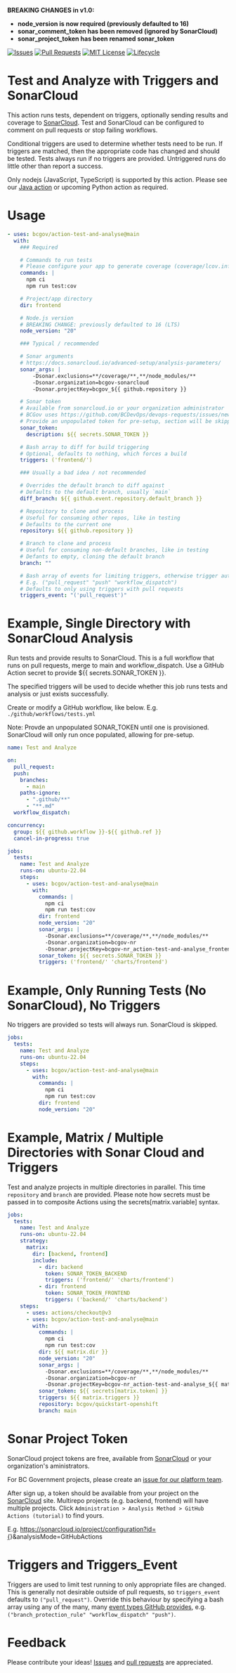 
**BREAKING CHANGES in v1.0:**
* **node_version is now required (previously defaulted to 16)**
* **sonar_comment_token has been removed (ignored by SonarCloud)**
* **sonar_project_token has been renamed sonar_token**

<!-- Badges -->
[![Issues](https://img.shields.io/github/issues/bcgov/action-test-and-analyse)](/../../issues)
[![Pull Requests](https://img.shields.io/github/issues-pr/bcgov/action-test-and-analyse)](/../../pulls)
[![MIT License](https://img.shields.io/github/license/bcgov/action-test-and-analyse.svg)](/LICENSE)
[![Lifecycle](https://img.shields.io/badge/Lifecycle-Experimental-339999)](https://github.com/bcgov/repomountie/blob/master/doc/lifecycle-badges.md)

<!-- Reference-Style link -->
[SonarCloud]: https://sonarcloud.io
[Issues]: https://docs.github.com/en/issues/tracking-your-work-with-issues/creating-an-issue
[Pull Requests]: https://docs.github.com/en/desktop/contributing-and-collaborating-using-github-desktop/working-with-your-remote-repository-on-github-or-github-enterprise/creating-an-issue-or-pull-request

# Test and Analyze with Triggers and SonarCloud

This action runs tests, dependent on triggers, optionally sending results and coverage to [SonarCloud](https://sonarcloud.io).  Test and SonarCloud can be configured to comment on pull requests or stop failing workflows.

Conditional triggers are used to determine whether tests need to be run.  If triggers are matched, then the appropriate code has changed and should be tested.  Tests always run if no triggers are provided.  Untriggered runs do little other than report a success.

Only nodejs (JavaScript, TypeScript) is supported by this action.  Please see our [Java action](https://github.com/bcgov/action-test-and-analyse-java) or upcoming Python action as required.

# Usage

```yaml
- uses: bcgov/action-test-and-analyse@main
  with:
    ### Required

    # Commands to run tests
    # Please configure your app to generate coverage (coverage/lcov.info)
    commands: |
      npm ci
      npm run test:cov

    # Project/app directory
    dir: frontend

    # Node.js version
    # BREAKING CHANGE: previously defaulted to 16 (LTS)
    node_version: "20"

    ### Typical / recommended

    # Sonar arguments
    # https://docs.sonarcloud.io/advanced-setup/analysis-parameters/
    sonar_args: |
        -Dsonar.exclusions=**/coverage/**,**/node_modules/**
        -Dsonar.organization=bcgov-sonarcloud
        -Dsonar.projectKey=bcgov_${{ github.repository }}

    # Sonar token
    # Available from sonarcloud.io or your organization administrator
    # BCGov uses https://github.com/BCDevOps/devops-requests/issues/new/choose
    # Provide an unpopulated token for pre-setup, section will be skipped
    sonar_token:
      description: ${{ secrets.SONAR_TOKEN }}

    # Bash array to diff for build triggering
    # Optional, defaults to nothing, which forces a build
    triggers: ('frontend/')

    ### Usually a bad idea / not recommended

    # Overrides the default branch to diff against
    # Defaults to the default branch, usually `main`
    diff_branch: ${{ github.event.repository.default_branch }}

    # Repository to clone and process
    # Useful for consuming other repos, like in testing
    # Defaults to the current one
    repository: ${{ github.repository }}

    # Branch to clone and process
    # Useful for consuming non-default branches, like in testing
    # Defants to empty, cloning the default branch
    branch: ""

    # Bash array of events for limiting triggers, otherwise trigger automatically
    # E.g. ("pull_request" "push" "workflow_dispatch")
    # Defaults to only using triggers with pull requests
    triggers_event: "('pull_request')"
```

# Example, Single Directory with SonarCloud Analysis

Run tests and provide results to SonarCloud.  This is a full workflow that runs on pull requests, merge to main and workflow_dispatch.  Use a GitHub Action secret to provide ${{ secrets.SONAR_TOKEN }}.

The specified triggers will be used to decide whether this job runs tests and analysis or just exists successfully.

Create or modify a GitHub workflow, like below.  E.g. `./github/workflows/tests.yml`

Note: Provde an unpopulated SONAR_TOKEN until one is provisioned.  SonarCloud will only run once populated, allowing for pre-setup.

```yaml
name: Test and Analyze

on:
  pull_request:
  push:
    branches:
      - main
    paths-ignore:
      - ".github/**"
      - "**.md"
  workflow_dispatch:

concurrency:
  group: ${{ github.workflow }}-${{ github.ref }}
  cancel-in-progress: true

jobs:
  tests:
    name: Test and Analyze
    runs-on: ubuntu-22.04
    steps:
      - uses: bcgov/action-test-and-analyse@main
        with:
          commands: |
            npm ci
            npm run test:cov
          dir: frontend
          node_version: "20"
          sonar_args: |
            -Dsonar.exclusions=**/coverage/**,**/node_modules/**
            -Dsonar.organization=bcgov-nr
            -Dsonar.projectKey=bcgov-nr_action-test-and-analyse_frontend
          sonar_token: ${{ secrets.SONAR_TOKEN }}
          triggers: ('frontend/' 'charts/frontend')
```

# Example, Only Running Tests (No SonarCloud), No Triggers

No triggers are provided so tests will always run.  SonarCloud is skipped.

```yaml
jobs:
  tests:
    name: Test and Analyze
    runs-on: ubuntu-22.04
    steps:
      - uses: bcgov/action-test-and-analyse@main
        with:
          commands: |
            npm ci
            npm run test:cov
          dir: frontend
          node_version: "20"
```

# Example, Matrix / Multiple Directories with Sonar Cloud and Triggers

Test and analyze projects in multiple directories in parallel.  This time `repository` and `branch` are provided.  Please note how secrets must be passed in to composite Actions using the secrets[matrix.variable] syntax.

```yaml
jobs:
  tests:
    name: Test and Analyze
    runs-on: ubuntu-22.04
    strategy:
      matrix:
        dir: [backend, frontend]
        include:
          - dir: backend
            token: SONAR_TOKEN_BACKEND
            triggers: ('frontend/' 'charts/frontend')
          - dir: frontend
            token: SONAR_TOKEN_FRONTEND
            triggers: ('backend/' 'charts/backend')
    steps:
      - uses: actions/checkout@v3
      - uses: bcgov/action-test-and-analyse@main
        with:
          commands: |
            npm ci
            npm run test:cov
          dir: ${{ matrix.dir }}
          node_version: "20"
          sonar_args: |
            -Dsonar.exclusions=**/coverage/**,**/node_modules/**
            -Dsonar.organization=bcgov-nr
            -Dsonar.projectKey=bcgov-nr_action-test-and-analyse_${{ matrix.dir }}
          sonar_token: ${{ secrets[matrix.token] }}
          triggers: ${{ matrix.triggers }}
          repository: bcgov/quickstart-openshift
          branch: main
```

# Sonar Project Token

SonarCloud project tokens are free, available from [SonarCloud] or your organization's aministrators.

For BC Government projects, please create an [issue for our platform team](https://github.com/BCDevOps/devops-requests/issues/new/choose).

After sign up, a token should be available from your project on the [SonarCloud] site.  Multirepo projects (e.g. backend, frontend) will have multiple projects.  Click `Administration > Analysis Method > GitHub Actions (tutorial)` to find yours.

E.g. https://sonarcloud.io/project/configuration?id={<PROJECT>}&analysisMode=GitHubActions

# Triggers and Triggers_Event

Triggers are used to limit test running to only appropriate files are changed.  This is generally not desirable outside of pull requests, so `triggers_event` defaults to `("pull_request")`.  Override this behaviour by specifying a bash array using any of the many, many [event types GitHub provides](https://docs.github.com/en/actions/using-workflows/events-that-trigger-workflows#push), e.g. `("branch_protection_rule" "workflow_dispatch" "push")`.

# Feedback

Please contribute your ideas!  [Issues] and [pull requests] are appreciated.

<!-- # Acknowledgements

This Action is provided courtesty of the Forestry Suite of Applications, part of the Government of British Columbia. -->
